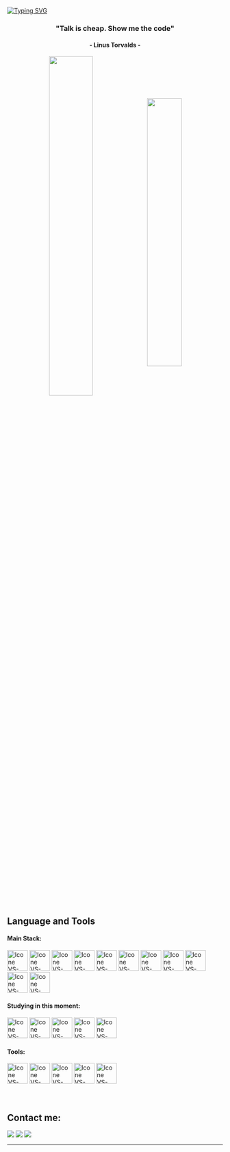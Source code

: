 
[![Typing SVG](https://readme-typing-svg.herokuapp.com?color=199549&size=35&center=true&vCenter=true&width=1000&lines=Welcome+to+my+GitHub+profile!;My+name+is+Jose+Daniel+Fabra;I'm+Front-End+Developer+and+QA+Engineer)](https://git.io/typing-svg)





<h3 align="center">"Talk is cheap. Show me the code"</h3>
<h4 align="center">- Linus Torvalds -</h4>



<div align="center" style="margin-bottom:200px">
 <img width=45% align="center" src="https://github-readme-stats.vercel.app/api?username=JoseDFabra&show_icons=true&theme=dark&include_all_commits=true" />
 <img width=40% align="center" src="https://github-readme-stats.vercel.app/api/top-langs/?username=JoseDFabra&layout=compact&theme=dark&hide=python" />
</div>

<br>

## Language and Tools

#### Main Stack:

<div > 
  <img height="48px" width="48px" alt="Icone VS-Code" src="https://skillicons.dev/icons?i=html" title="Html"/>
  <img height="48px" width="48px" alt="Icone VS-Code" src="https://skillicons.dev/icons?i=css" title="Css"/>
  <img height="48px" width="48px" alt="Icone VS-Code" src="https://skillicons.dev/icons?i=js" title="JavaScript"/>
  <img height="48px" width="48px" alt="Icone VS-Code" src="https://skillicons.dev/icons?i=nodejs" title="NodeJS"/>
  <img height="48px" width="48px" alt="Icone VS-Code" src="https://skillicons.dev/icons?i=react" title="React"/>
  <img height="48px" width="48px" alt="Icone VS-Code" src="https://skillicons.dev/icons?i=tailwind" title="Tailwind"/>
  <img height="48px" width="48px" alt="Icone VS-Code" src="https://skillicons.dev/icons?i=postman" title="Postman"/>
  <img height="48px" width="48px" alt="Icone VS-Code" src="https://skillicons.dev/icons?i=java" title="Java"/>
  <img height="48px" width="48px" alt="Icone VS-Code" src="https://skillicons.dev/icons?i=selenium" title="Selenium"/>
  <img height="48px" width="48px" alt="Icone VS-Code" src="https://skillicons.dev/icons?i=mysql" title="mysql"/>
  <img height="48px" width="48px" alt="Icone VS-Code" src="https://skillicons.dev/icons?i=mongodb" title="MongoDB"/>
</div>


#### Studying in this moment:
<div>
  <img height="48px" width="48px" alt="Icone VS-Code" src="https://skillicons.dev/icons?i=ts" title="TypeScript"/>
  <img height="48px" width="48px" alt="Icone VS-Code" src="https://skillicons.dev/icons?i=figma" title="Figma"/>
  <img height="48px" width="48px" alt="Icone VS-Code" src="https://skillicons.dev/icons?i=prisma" title="Prisma"/>
  <img height="48px" width="48px" alt="Icone VS-Code" src="https://skillicons.dev/icons?i=nextjs" title="NextJS"/>
  <img height="48px" width="48px" alt="Icone VS-Code" src="https://skillicons.dev/icons?i=docker" title="Docker"/>
</div>

#### Tools:

<div>
  <img height="48px" width="48px" alt="Icone VS-Code" src="https://skillicons.dev/icons?i=vscode" title="Visual Studio Code"/>
  <img height="48px" width="48px" alt="Icone VS-Code" src="https://skillicons.dev/icons?i=github" title="GitHub"/>
  <img height="48px" width="48px" alt="Icone VS-Code" src="https://skillicons.dev/icons?i=git" title="Git"/>
  <img height="48px" width="48px" alt="Icone VS-Code" src="https://skillicons.dev/icons?i=vite" title="Vite"/>
  <img height="48px" width="48px" alt="Icone VS-Code" src="https://skillicons.dev/icons?i=bootstrap" title="Bootstrap"/>
</div>

<br>


<br>

## Contact me:
<div>
<a href="https://www.instagram.com/josefabra_/" target="_blank"><img loading="lazy" src="https://img.shields.io/badge/-Instagram-%23E4405F?style=for-the-badge&logo=instagram&logoColor=white" target="_blank"></a>
<a href = "mailto: j.fabra25@gmail.com"><img loading="lazy" src="https://img.shields.io/badge/Gmail-D14836?style=for-the-badge&logo=gmail&logoColor=white" target="_blank"></a>
<a href="https://www.linkedin.com/in/jose-fabra25/" target="_blank"><img loading="lazy" src="https://img.shields.io/badge/-LinkedIn-%230077B5?style=for-the-badge&logo=linkedin&logoColor=white" target="_blank"></a>   
</div>


------

